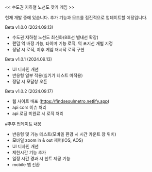 << 수도권 지하철 노선도 찾기 게임 >>

현재 개발 중에 있습니다. 추가 기능과 모드를 점진적으로 업데이트할 예정입니다.

Beta v1.0.0 (2024.09.13)
- 수도권 지하철 노선도 최신화(8호선 별내선 확장)
- 랜덤 역 배정 기능, 타이머 기능 로직, 역 포지션 개별 지정
- 정답 시 로직, 이후 게임 재시작 로직 구현

Beta v1.0.1 (2024.09.13)
- UI 디자인 개선
- 반응형 일부 적용(실기기 테스트 미적용)
- 정답 시 모달창 오픈

Beta v1.0.2 (2024.09.17)
- 웹 사이트 배포 (https://findseoulmetro.netlify.app)
- api cors 이슈 처리
- api 로딩 미완료 시 로직 처리

#추후 업데이트 내용
- 반응형 및 기능 테스트(모바일 환경 시 시간 카운트 창 위치)
- 모바일 zoom in & out 제어(IOS, AOS)
- UI 디자인 개선
- 제한시간 기능 추가
- 일정 시간 경과 시 힌트 제공 기능
- mobile 앱 전환
